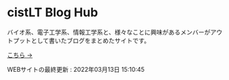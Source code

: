 # cistLT Blog Hub

バイオ系、電子工学系、情報工学系と、様々なことに興味があるメンバーがアウトプットとして書いたブログをまとめたサイトです。

[こちら →](https://cistlt-blog-hub.vercel.app/)

<update-at>WEBサイトの最終更新 : 2022年03月13日 15:10:45</update-at>
